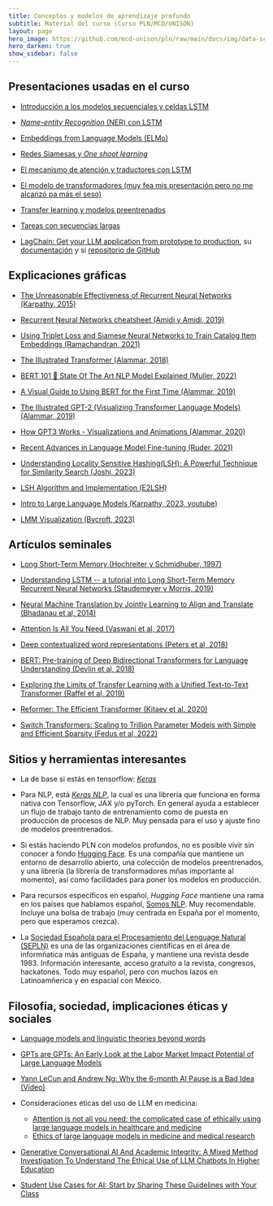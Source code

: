 ```yaml
---
title: Conceptos y modelos de aprendizaje profundo
subtitle: Material del curso (Curso PLN/MCD/UNISON)
layout: page
hero_image: https://github.com/mcd-unison/pln/raw/main/docs/img/data-science-banner.jpg
hero_darken: true
show_sidebar: false
---
```


## Presentaciones usadas en el curso

- [Introducción a los modelos secuenciales y celdas LSTM](https://www.github.com/mcd-unison/pln/blob/main/slides/pln-capitulo-2.pptx)

- [*Name-entity Recognition* (NER) con LSTM](https://www.github.com/mcd-unison/pln/blob/main/slides/NER-LSTM.pdf)

- [Embeddings from Language Models (ELMo)](http://hanj.cs.illinois.edu/cs512/slides-students2020/Elmo.pdf)

- [Redes Siamesas y *One shoot learning*](https://www.github.com/mcd-unison/pln/blob/main/slides/NN-siamesas.pdf)

- [El mecanismo de atención y traductores con LSTM](https://www.github.com/mcd-unison/pln/blob/main/slides/atencion-slides.pdf)

- [El modelo de transformadores (muy fea mis presentación pero no me alcanzó pa más el seso)](https://www.github.com/mcd-unison/pln/blob/main/slides/transformers.pdf)

- [Transfer learning y modelos preentrenados](https://www.github.com/mcd-unison/pln/blob/main/slides/transfer.pdf)

- [Tareas con secuencias largas](https://www.github.com/mcd-unison/pln/blob/main/slides/secuencias-largas.pdf)

- [LagChain: Get your LLM application from prototype to production](https://www.langchain.com), su [documentación](https://python.langchain.com/docs/get_started) y si [repositorio de GitHub](https://github.com/langchain-ai/langchain)

## Explicaciones gráficas

- [The Unreasonable Effectiveness of Recurrent Neural Networks (Karpathy, 2015)](http://karpathy.github.io/2015/05/21/rnn-effectiveness/)

- [Recurrent Neural Networks cheatsheet (Amidi y Amidi, 2019)](https://stanford.edu/~shervine/teaching/cs-230/cheatsheet-recurrent-neural-networks)

- [Using Triplet Loss and Siamese Neural Networks to Train Catalog Item Embeddings (Ramachandran, 2021)](https://doordash.engineering/2021/09/08/using-twin-neural-networks-to-train-catalog-item-embeddings/)

- [The Illustrated Transformer (Alammar, 2018)](http://jalammar.github.io/illustrated-transformer/)

- [BERT 101 🤗 State Of The Art NLP Model Explained (Muller, 2022)](https://huggingface.co/blog/bert-101)

- [A Visual Guide to Using BERT for the First Time (Alammar, 2019)](http://jalammar.github.io/a-visual-guide-to-using-bert-for-the-first-time/)

- [The Illustrated GPT-2 (Visualizing Transformer Language Models) (Alammar, 2019)](http://jalammar.github.io/illustrated-gpt2/)

- [How GPT3 Works - Visualizations and Animations (Alammar, 2020)](http://jalammar.github.io/how-gpt3-works-visualizations-animations/)

- [Recent Advances in Language Model Fine-tuning (Ruder, 2021)](https://www.ruder.io/recent-advances-lm-fine-tuning/) 

- [Understanding Locality Sensitive Hashing(LSH): A Powerful Technique for Similarity Search (Joshi, 2023)](https://medium.com/@sarthakjoshi_9398/understanding-locality-sensitive-hashing-lsh-a-powerful-technique-for-similarity-search-a95b090bdc4a)
  
- [LSH Algorithm and Implementation (E2LSH)](https://www.mit.edu/~andoni/LSH/)


- [Intro to Large Language Models (Karpathy, 2023, youtube)](https://youtu.be/zjkBMFhNj_g?si=al3CCBwB5hqQ5kPy)
  
- [LMM Visualization (Bycroft, 2023)](https://bbycroft.net/llm)

## Artículos seminales

- [Long Short-Term Memory (Hochreiter y Schmidhuber, 1997)](https://deeplearning.cs.cmu.edu/F23/document/readings/LSTM.pdf)

- [Understanding LSTM -- a tutorial into Long Short-Term Memory Recurrent Neural Networks (Staudemeyer y Morris, 2019)](https://arxiv.org/abs/1909.09586)

- [Neural Machine Translation by Jointly Learning to Align and Translate (Bhadanau et al, 2014)](https://arxiv.org/abs/1409.0473)

- [Attention Is All You Need (Vaswani et al, 2017)](https://arxiv.org/abs/1706.03762)

- [Deep contextualized word representations (Peters et al, 2018)](https://arxiv.org/pdf/1802.05365)

- [BERT: Pre-training of Deep Bidirectional Transformers for Language Understanding (Devlin et al, 2018)](https://arxiv.org/abs/1810.04805)

- [Exploring the Limits of Transfer Learning with a Unified Text-to-Text Transformer (Raffel et al, 2019)](https://arxiv.org/abs/1910.10683)

- [Reformer: The Efficient Transformer (Kitaev et al, 2020)](https://arxiv.org/abs/2001.04451)

- [Switch Transformers: Scaling to Trillion Parameter Models with Simple and Efficient Sparsity (Fedus et al, 2022)](https://arxiv.org/pdf/2101.03961.pdf)


## Sitios y herramientas interesantes

- La de base si estás en tensorflow: [*Keras*](https://keras.io)

- Para NLP, está [*Keras NLP*](https://keras.io/keras_nlp/), la cual es una librería que funciona en forma nativa con Tensorflow, JAX y/o pyTorch. En general ayuda a establecer un flujo de trabajo tanto de entrenamiento como de puesta en producción de procesos de NLP. Muy pensada para el uso y ajuste fino de modelos preentrenados.

- Si estás haciendo PLN con modelos profundos, no es posible vivir sin conocer a fondo [Hugging Face](https://huggingface.co). Es una compañía que mantiene un entorno de desarrollo abierto, una colección de modelos preentrenados, y una librería (la librería de transformadores mñas importante al momento), así como facilidades para poner los modelos en producción.

- Para recursos específicos en español, *Hugging Face* mantiene una rama en los países que hablamos español, [Somos NLP](https://somosnlp.org). Muy recomendable. Incluye una bolsa de trabajo (muy centrada en España por el momento, pero que esperamos crezca).
 
- La [Sociedad Española para el Procesamiento del Lenguage Natural (SEPLN)](http://www.sepln.org) es una de las organizaciones científicas en el área de informñatica más antiguas de España, y mantiene una revista desde 1983. Información interesante, acceso gratuito a la revista, congresos, hackatones. Todo muy español, pero con muchos lazos en Latinoamñerica y en espacial con México.


## Filosofía, sociedad, implicaciones éticas y sociales

- [Language models and linguistic theories beyond words](https://www.nature.com/articles/s42256-023-00703-8)

- [GPTs are GPTs: An Early Look at the Labor Market Impact Potential of Large Language Models](https://arxiv.org/abs/2303.10130)

- [Yann LeCun and Andrew Ng: Why the 6-month AI Pause is a Bad Idea (Video)](https://www.youtube.com/live/BY9KV8uCtj4?si=ZmGJWo6ERkLwQdRg) 

- Consideraciones éticas del uso de LLM en medicina:
  - [Attention is not all you need: the complicated case of ethically using large language models in healthcare and medicine](https://www.sciencedirect.com/science/article/pii/S2352396423000774)
  - [Ethics of large language models in medicine and medical
research](https://www.thelancet.com/journals/landig/article/PIIS2589-7500(23)00083-3/fulltext)

- [Generative Conversational AI And Academic Integrity: A Mixed Method Investigation To Understand The Ethical Use of LLM Chatbots In Higher Education](https://papers.ssrn.com/sol3/papers.cfm?abstract_id=4548263)

- [Student Use Cases for AI: Start by Sharing These Guidelines with Your Class](https://hbsp.harvard.edu/inspiring-minds/student-use-cases-for-ai)